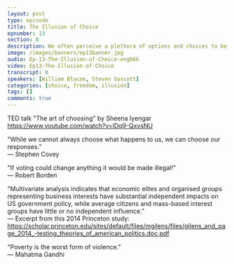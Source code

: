 ```yaml
---
layout: post
type: episode
title: The Illusion of Choice
epnumber: 13
section: 0
description: We often perceive a plethora of options and choices to be freeing and empowering. But not only is this relative to our cultural expectations, it can even be counter-productive to be confronted with too many things to choose from. Our discussion of realities and illusions concerning freedom of choice is based on the TED talk "The art of choosing" by Sheena Iyengar (see link below).
image: /images/banners/ep13banner.jpg
audio: Ep-13-The-Illusion-of-Choice-engb6k
video: Ep13-The-Illusion-of-Choice
transcript: 0
speakers: [William Blacoe, Steven Guscott]
categories: [choice, freedom, illusion]
tags: []
comments: true
---
```

TED talk "The art of choosing" by Sheena Iyengar<br>
<a href="https://www.youtube.com/watch?v=lDq9-QxvsNU">https://www.youtube.com/watch?v=lDq9-QxvsNU</a>

"While we cannot always choose what happens to us, we can choose our responses."<br>
&mdash; Stephen Covey

"If voting could change anything it would be made illegal!"<br>
&mdash; Robert Borden

"Multivariate analysis indicates that economic elites and organised groups representing business interests have substantial independent impacts on US government policy, while average citizens and mass-based interest groups have little or no independent influence."<br>
&mdash; Excerpt from this 2014 Princeton study:<br>
<a href="https://scholar.princeton.edu/sites/default/files/mgilens/files/gilens_and_page_2014_-testing_theories_of_american_politics.doc.pdf">https://scholar.princeton.edu/sites/default/files/mgilens/files/gilens_and_page_2014_-testing_theories_of_american_politics.doc.pdf</a>

"Poverty is the worst form of violence."<br>
&mdash; Mahatma Gandhi
